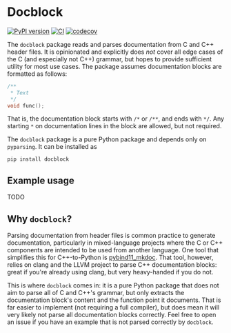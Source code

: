 # Docblock

[![PyPI version](https://badge.fury.io/py/docblock.svg)](https://badge.fury.io/py/docblock)
[![CI](https://github.com/N-Wouda/docblock/actions/workflows/CI.yaml/badge.svg?branch=main)](https://github.com/N-Wouda/docblock/actions/workflows/CI.yaml)
[![codecov](https://codecov.io/gh/N-Wouda/docblock/branch/main/graph/badge.svg?token=SWFVP2J84T)](https://codecov.io/gh/N-Wouda/docblock)

The `docblock` package reads and parses documentation from C and C++ header files. 
It is opinionated and explicitly does *not* cover all edge cases of the C (and especially not C++) grammar, but hopes to provide sufficient utility for most use cases.
The package assumes documentation blocks are formatted as follows:
```cpp
/**
 * Text
 */
void func();
```
That is, the documentation block starts with `/*` or `/**`, and ends with `*/`.
Any starting `*` on documentation lines in the block are allowed, but not required. 

The `docblock` package is a pure Python package and depends only on `pyparsing`.
It can be installed as
```shell
pip install docblock
``` 

## Example usage

TODO

## Why `docblock`?

Parsing documentation from header files is common practice to generate documentation, particularly in mixed-language projects where the C or C++ components are intended to be used from another language.
One tool that simplifies this for C++-to-Python is [pybind11_mkdoc](https://github.com/pybind/pybind11_mkdoc).
That tool, however, relies on clang and the LLVM project to parse C++ documentation blocks: great if you're already using clang, but very heavy-handed if you do not.

This is where `docblock` comes in: it is a pure Python package that does not aim to parse all of C and C++'s grammar, but only extracts the documentation block's content and the function point it documents.
That is far easier to implement (not requiring a full compiler), but does mean it will very likely not parse all documentation blocks correctly.
Feel free to open an issue if you have an example that is not parsed correctly by `docblock`.
